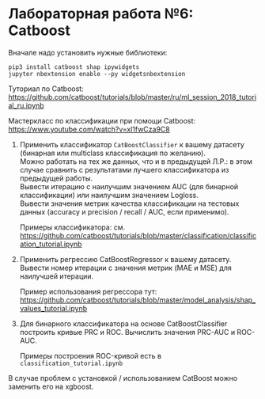 # Лабораторная работа №6: Catboost

Вначале надо установить нужные библиотеки:
```
pip3 install catboost shap ipywidgets
jupyter nbextension enable --py widgetsnbextension
```

Туториал по Catboost:
https://github.com/catboost/tutorials/blob/master/ru/ml_session_2018_tutorial_ru.ipynb

Мастеркласс по классификации при помощи Catboost:
https://www.youtube.com/watch?v=xl1fwCza9C8

1. Применить классификатор `CatBoostClassifier` к вашему датасету (бинарная или multiclass классификация по желанию).  
Можно работать на тех же данных, что и в предыдущей Л.Р.: в этом случае сравнить с результатами лучшего классификатора из предыдущей работы.  
Вывести итерацию с наилучшим значением AUC (для бинарной классификации) или наилучшим значением Logloss.  
Вывести значения метрик качества классификации на тестовых данных (accuracy и precision / recall / AUC, если применимо).

    Примеры классификатора: см. https://github.com/catboost/tutorials/blob/master/classification/classification_tutorial.ipynb

2. Применить регрессию CatBoostRegressor к вашему датасету.
Вывести номер итерации с значения метрик (MAE и MSE) для наилучшей итерации.

    Пример использования регрессора тут: https://github.com/catboost/tutorials/blob/master/model_analysis/shap_values_tutorial.ipynb

3. Для бинарного классификатора на основе CatBoostClassifier построить кривые PRC и ROC. Вычислить значения PRC-AUC и ROC-AUC.

    Примеры построения ROC-кривой есть в `classification_tutorial.ipynb`

В случае проблем с установкой / использованием CatBoost можно заменить его на xgboost.
